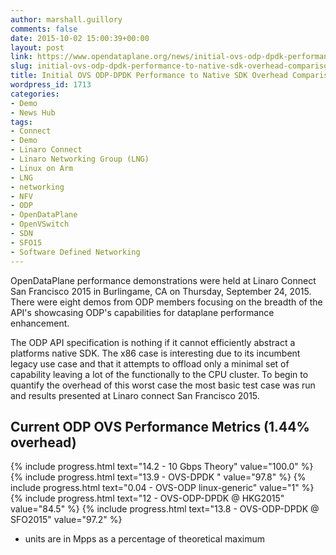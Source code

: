 ```yaml
---
author: marshall.guillory
comments: false
date: 2015-10-02 15:00:39+00:00
layout: post
link: https://www.opendataplane.org/news/initial-ovs-odp-dpdk-performance-to-native-sdk-overhead-comparison/
slug: initial-ovs-odp-dpdk-performance-to-native-sdk-overhead-comparison
title: Initial OVS ODP-DPDK Performance to Native SDK Overhead Comparison
wordpress_id: 1713
categories:
- Demo
- News Hub
tags:
- Connect
- Demo
- Linaro Connect
- Linaro Networking Group (LNG)
- Linux on Arm
- LNG
- networking
- NFV
- ODP
- OpenDataPlane
- OpenVSwitch
- SDN
- SFO15
- Software Defined Networking
---
```

OpenDataPlane performance demonstrations were held at Linaro Connect San Francisco 2015 in Burlingame, CA on Thursday, September 24, 2015. There were eight demos from ODP members focusing on the breadth of the API's showcasing ODP's capabilities for dataplane performance enhancement.

The ODP API specification is nothing if it cannot efficiently abstract a platforms native SDK. The x86 case is interesting due to its incumbent legacy use case and that it attempts to offload only a minimal set of capability leaving a lot of the functionally to the CPU cluster. To begin to quantify the overhead of this worst case the most basic test case was run and results presented at Linaro connect San Francisco 2015.

## Current ODP OVS Performance Metrics (1.44% overhead)
{% include progress.html text="14.2 - 10 Gbps Theory" value="100.0" %}
{% include progress.html text="13.9 - OVS-DPDK " value="97.8" %}
{% include progress.html text="0.04 - OVS-ODP linux-generic" value="1" %}
{% include progress.html text="12 - OVS-ODP-DPDK @ HKG2015" value="84.5" %}
{% include progress.html text="13.8 - OVS-ODP-DPDK @ SFO2015" value="97.2" %}
* units are in Mpps as a percentage of theoretical maximum
